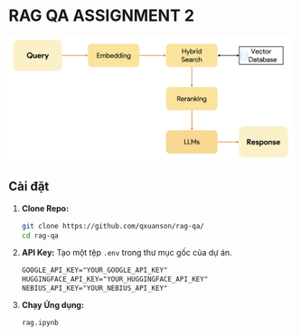 # RAG QA ASSIGNMENT 2

![An Overview of RAG QA Systems](rag.png)
## Cài đặt

1.  **Clone Repo:**
    ```bash
    git clone https://github.com/qxuanson/rag-qa/
    cd rag-qa
    ```

2.  **API Key:**
    Tạo một tệp `.env` trong thư mục gốc của dự án.
    ```env
    GOOGLE_API_KEY="YOUR_GOOGLE_API_KEY"
    HUGGINGFACE_API_KEY="YOUR_HUGGINGFACE_API_KEY"
    NEBIUS_API_KEY="YOUR_NEBIUS_API_KEY"
    ```

3.  **Chạy Ứng dụng:**
    ```bash
    rag.ipynb 
    ```
